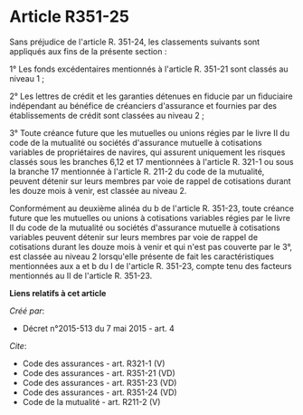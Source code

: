 # Article R351-25

Sans préjudice de l'article R. 351-24, les classements suivants sont appliqués aux fins de la présente section : 

1° Les fonds excédentaires mentionnés à l'article R. 351-21 sont classés au niveau 1 ; 

2° Les lettres de crédit et les garanties détenues en fiducie par un fiduciaire indépendant au bénéfice de créanciers
d'assurance et fournies par des établissements de crédit sont classées au niveau 2 ; 

3° Toute créance future que les mutuelles ou unions régies par le livre II du code de la mutualité ou sociétés d'assurance
mutuelle à cotisations variables de propriétaires de navires, qui assurent uniquement les risques classés sous les branches
6,12 et 17 mentionnées à l'article R. 321-1 ou sous la branche 17 mentionnée à l'article R. 211-2 du code de la mutualité,
peuvent détenir sur leurs membres par voie de rappel de cotisations durant les douze mois à venir, est classée au niveau 2. 

Conformément au deuxième alinéa du b de l'article R. 351-23, toute créance future que les mutuelles ou unions à cotisations
variables régies par le livre II du code de la mutualité ou sociétés d'assurance mutuelle à cotisations variables peuvent
détenir sur leurs membres par voie de rappel de cotisations durant les douze mois à venir et qui n'est pas couverte par le
3°, est classée au niveau 2 lorsqu'elle présente de fait les caractéristiques mentionnées aux a et b du I de l'article R.
351-23, compte tenu des facteurs mentionnés au II de l'article R. 351-23.

**Liens relatifs à cet article**

_Créé par_:

  - Décret n°2015-513 du 7 mai 2015 - art. 4

_Cite_:

  - Code des assurances - art. R321-1 (V)
  - Code des assurances - art. R351-21 (VD)
  - Code des assurances - art. R351-23 (VD)
  - Code des assurances - art. R351-24 (VD)
  - Code de la mutualité - art. R211-2 (V)
